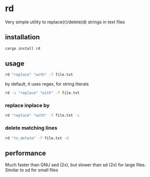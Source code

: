# rd
Very simple utility to replace(r)/delete(d) strings in text files

## installation
```bash
cargo install rd
```

## usage

```bash
rd "replace" "with" -f file.txt
```
by default, it uses regex, for string literals

```bash
rd -s "replace" "with" -f file.txt
```

### replace inplace by

```bash
rd "replace" "with" -f file.txt -i
```

### delete matching lines

```bash
rd "to_delete" -f file.txt -d
```
## performance

Much faster than GNU sed (2x), but slower than sd (2x) for large files. Similar to sd for small files

